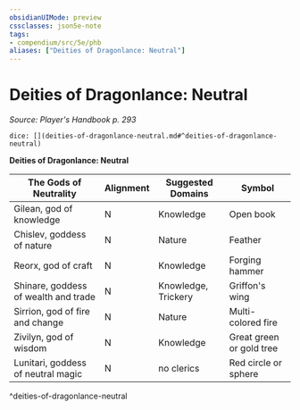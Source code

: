 ```yaml
---
obsidianUIMode: preview
cssclasses: json5e-note
tags:
- compendium/src/5e/phb
aliases: ["Deities of Dragonlance: Neutral"]
---
```

# Deities of Dragonlance: Neutral
*Source: Player's Handbook p. 293* 

`dice: [](deities-of-dragonlance-neutral.md#^deities-of-dragonlance-neutral)`

**Deities of Dragonlance: Neutral**

| The Gods of Neutrality | Alignment | Suggested Domains | Symbol |
|------------------------|-----------|-------------------|--------|
| Gilean, god of knowledge | N | Knowledge | Open book |
| Chislev, goddess of nature | N | Nature | Feather |
| Reorx, god of craft | N | Knowledge | Forging hammer |
| Shinare, goddess of wealth and trade | N | Knowledge, Trickery | Griffon's wing |
| Sirrion, god of fire and change | N | Nature | Multi-colored fire |
| Zivilyn, god of wisdom | N | Knowledge | Great green or gold tree |
| Lunitari, goddess of neutral magic | N | no clerics | Red circle or sphere |
^deities-of-dragonlance-neutral